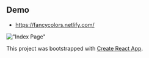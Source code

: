 ## Demo

- https://fancycolors.netlify.com/

!["Index Page"](https://github.com/hollowic/fancy-colors/blob/master/public/Images/Generate.png?raw=true)

This project was bootstrapped with [Create React App](https://github.com/facebook/create-react-app).
